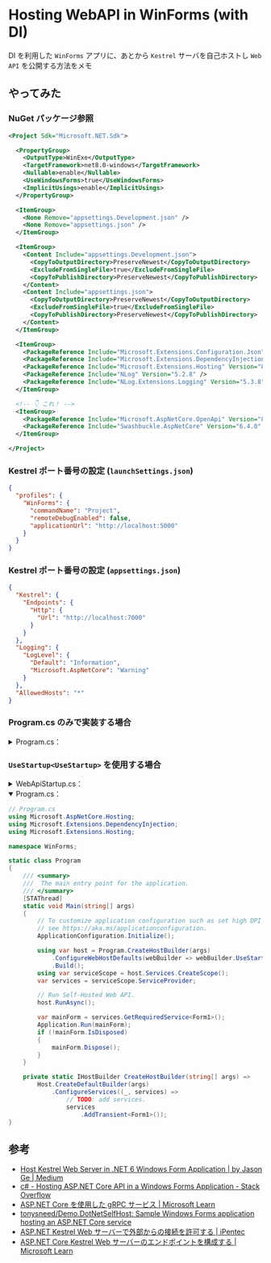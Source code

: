 # Hosting WebAPI in WinForms (with DI) 

DI を利用した `WinForms` アプリに、あとから `Kestrel` サーバを自己ホストし `Web API` を公開する方法をメモ

## やってみた

### NuGet パッケージ参照

```xml
<Project Sdk="Microsoft.NET.Sdk">

  <PropertyGroup>
    <OutputType>WinExe</OutputType>
    <TargetFramework>net8.0-windows</TargetFramework>
    <Nullable>enable</Nullable>
    <UseWindowsForms>true</UseWindowsForms>
    <ImplicitUsings>enable</ImplicitUsings>
  </PropertyGroup>

  <ItemGroup>
    <None Remove="appsettings.Development.json" />
    <None Remove="appsettings.json" />
  </ItemGroup>

  <ItemGroup>
    <Content Include="appsettings.Development.json">
      <CopyToOutputDirectory>PreserveNewest</CopyToOutputDirectory>
      <ExcludeFromSingleFile>true</ExcludeFromSingleFile>
      <CopyToPublishDirectory>PreserveNewest</CopyToPublishDirectory>
    </Content>
    <Content Include="appsettings.json">
      <CopyToOutputDirectory>PreserveNewest</CopyToOutputDirectory>
      <ExcludeFromSingleFile>true</ExcludeFromSingleFile>
      <CopyToPublishDirectory>PreserveNewest</CopyToPublishDirectory>
    </Content>
  </ItemGroup>

  <ItemGroup>
    <PackageReference Include="Microsoft.Extensions.Configuration.Json" Version="8.0.0" />
    <PackageReference Include="Microsoft.Extensions.DependencyInjection" Version="8.0.0" />
    <PackageReference Include="Microsoft.Extensions.Hosting" Version="8.0.0" />
    <PackageReference Include="NLog" Version="5.2.8" />
    <PackageReference Include="NLog.Extensions.Logging" Version="5.3.8" />
  </ItemGroup>

  <!-- 👇 これ！ -->
  <ItemGroup>
    <PackageReference Include="Microsoft.AspNetCore.OpenApi" Version="8.0.1" />
    <PackageReference Include="Swashbuckle.AspNetCore" Version="6.4.0" />
  </ItemGroup>

</Project>
```

### Kestrel ポート番号の設定 (`launchSettings.json`)

```json
{
  "profiles": {
    "WinForms": {
      "commandName": "Project",
      "remoteDebugEnabled": false,
      "applicationUrl": "http://localhost:5000"
    }
  }
}
```

### Kestrel ポート番号の設定 (`appsettings.json`)

```json
{
  "Kestrel": {
    "Endpoints": {
      "Http": {
        "Url": "http://localhost:7000"
      }
    }
  },
  "Logging": {
    "LogLevel": {
      "Default": "Information",
      "Microsoft.AspNetCore": "Warning"
    }
  },
  "AllowedHosts": "*"
}
```

### Program.cs のみで実装する場合

<details><summary>Program.cs：</summary>

```cs
// Program.cs
using System.Reflection;
using Microsoft.AspNetCore.Builder;
using Microsoft.AspNetCore.Hosting;
using Microsoft.Extensions.DependencyInjection;
using Microsoft.Extensions.Hosting;

namespace WinForms;

static class Program
{
    /// <summary>
    ///  The main entry point for the application.
    /// </summary>
    [STAThread]
    static void Main(string[] args)
    {
        // To customize application configuration such as set high DPI settings or default font,
        // see https://aka.ms/applicationconfiguration.
        ApplicationConfiguration.Initialize();

        using var host = Program.CreateHostBuilder(args)
            .UseWebApi() // 👈 これ！
            .Build();
        using var serviceScope = host.Services.CreateScope();
        var services = serviceScope.ServiceProvider;

        // Run Self-Hosted Web API.
        host.RunAsync();

        var mainForm = services.GetRequiredService<Form1>();
        Application.Run(mainForm);
        if (!mainForm.IsDisposed)
        {
            mainForm.Dispose();
        }
    }

    private static IHostBuilder CreateHostBuilder(string[] args) =>
        Host.CreateDefaultBuilder(args)
            .ConfigureServices((_, services) =>
                // TODO: add services.
                services
                    .AddTransient<Form1>());

    private static IHostBuilder UseWebApi(this IHostBuilder builder)
    {
        builder.ConfigureWebHostDefaults(
            webBuilder =>
            {
                webBuilder
                    .UseKestrel()
                    .ConfigureServices(
                        services =>
                        {
                            // Add services to the container.
                            services.AddControllers();
                            // Learn more about configuring Swagger/OpenAPI at https://aka.ms/aspnetcore/swashbuckle
                            services.AddEndpointsApiExplorer();
                            //services.AddSwaggerGen();
                            services.AddSwaggerGen(
                                options =>
                                {
                                    var assembly = Assembly.GetExecutingAssembly();
                                    var assemblyName = assembly.GetName();
                                    options.SwaggerDoc(
                                        "v1",
                                        new()
                                        {
                                            Version = $"v{assemblyName.Version}",
                                            Title = $"{assemblyName.Name}",
                                        });
                                    var xmlDocumentFilePath = Path.Combine(
                                        new Uri(Path.GetDirectoryName(assembly.Location) ?? string.Empty).AbsolutePath,
                                        $"{assemblyName.Name}.xml");
                                    if (File.Exists(xmlDocumentFilePath))
                                    {
                                        options.IncludeXmlComments(xmlDocumentFilePath);
                                    }
                                });
                        })
                    .Configure(
                        (hostContext, app) =>
                        {
                            if (hostContext.HostingEnvironment.IsDevelopment())
                            {
                                app.UseDeveloperExceptionPage();
                            }
                            
                            // Configure the HTTP request pipeline.
                            app.UseRouting();
                            app.UseAuthorization();
                            app.UseEndpoints(endpoints => { endpoints.MapControllers(); });

                            app.UseSwagger();
                            app.UseSwaggerUI();
                        })
                    .ConfigureServices((hostContext, services) =>
                    {
                        // TODO: add services if necessary.
                    });
            });
        return builder;
    }
}
```

</details>

### `UseStartup<UseStartup>` を使用する場合

<details><summary>WebApiStartup.cs：</summary>

```cs
// WebApiStartup.cs
using System.Reflection;
using Microsoft.AspNetCore.Builder;
using Microsoft.AspNetCore.Hosting;
using Microsoft.Extensions.DependencyInjection;
using Microsoft.Extensions.Hosting;

namespace WinForms;

public class WebApiStartup
{
    public void ConfigureServices(IServiceCollection services)
    {
        // Add services to the container.
        services.AddControllers();
        // Learn more about configuring Swagger/OpenAPI at https://aka.ms/aspnetcore/swashbuckle
        services.AddEndpointsApiExplorer();
        services.AddSwaggerGen(
            options =>
            {
                var assembly = Assembly.GetExecutingAssembly();
                var assemblyName = assembly.GetName();
                options.SwaggerDoc(
                    "v1",
                    new()
                    {
                        Version = $"v{assemblyName.Version}",
                        Title = $"{assemblyName.Name}",
                    });
                var xmlDocumentFilePath = Path.Combine(
                    new Uri(Path.GetDirectoryName(assembly.Location) ?? string.Empty).AbsolutePath,
                    $"{assemblyName.Name}.xml");
                if (File.Exists(xmlDocumentFilePath))
                {
                    options.IncludeXmlComments(xmlDocumentFilePath);
                }
            });
    }

    public void Configure(IApplicationBuilder app, IWebHostEnvironment env)
    {
        if (env.IsDevelopment())
        {
            app.UseDeveloperExceptionPage();
        }

        // Configure the HTTP request pipeline.
        app.UseRouting();
        app.UseAuthorization();
        app.UseEndpoints(endpoints => { endpoints.MapControllers(); });

        app.UseSwagger();
        app.UseSwaggerUI();
    }
}
```

</details>

<details open><summary>Program.cs：</summary>

```cs
// Program.cs
using Microsoft.AspNetCore.Hosting;
using Microsoft.Extensions.DependencyInjection;
using Microsoft.Extensions.Hosting;

namespace WinForms;

static class Program
{
    /// <summary>
    ///  The main entry point for the application.
    /// </summary>
    [STAThread]
    static void Main(string[] args)
    {
        // To customize application configuration such as set high DPI settings or default font,
        // see https://aka.ms/applicationconfiguration.
        ApplicationConfiguration.Initialize();

        using var host = Program.CreateHostBuilder(args)
            .ConfigureWebHostDefaults(webBuilder => webBuilder.UseStartup<WebApiStartup>()) // 👈 これ！
            .Build();
        using var serviceScope = host.Services.CreateScope();
        var services = serviceScope.ServiceProvider;

        // Run Self-Hosted Web API.
        host.RunAsync();

        var mainForm = services.GetRequiredService<Form1>();
        Application.Run(mainForm);
        if (!mainForm.IsDisposed)
        {
            mainForm.Dispose();
        }
    }

    private static IHostBuilder CreateHostBuilder(string[] args) =>
        Host.CreateDefaultBuilder(args)
            .ConfigureServices((_, services) =>
                // TODO: add services.
                services
                    .AddTransient<Form1>());
}
```

</details>

## 参考
* [Host Kestrel Web Server in \.NET 6 Windows Form Application \| by Jason Ge \| Medium](https://jason-ge.medium.com/host-kestrel-web-server-in-net-6-windows-form-application-8b0fd70b4288)
* [c\# \- Hosting ASP\.NET Core API in a Windows Forms Application \- Stack Overflow](https://stackoverflow.com/questions/60033762/hosting-asp-net-core-api-in-a-windows-forms-application/60046440#60046440)
* [ASP\.NET Core を使用した gRPC サービス \| Microsoft Learn](https://learn.microsoft.com/ja-jp/aspnet/core/grpc/aspnetcore?view=aspnetcore-8.0&tabs=visual-studio#host-grpc-in-non-aspnet-core-projects)
* [tonysneed/Demo\.DotNetSelfHost: Sample Windows Forms application hosting an ASP\.NET Core service](https://github.com/tonysneed/Demo.DotNetSelfHost)
* [ASP\.NET Kestrel Web サーバーで外部からの接続を許可する \| iPentec](https://www.ipentec.com/document/csharp-asp-net-core-allow-external-connections-in-kestrel-web-server)
* [ASP\.NET Core Kestrel Web サーバーのエンドポイントを構成する \| Microsoft Learn](https://learn.microsoft.com/ja-jp/aspnet/core/fundamentals/servers/kestrel/endpoints?view=aspnetcore-8.0#configure-https-in-appsettingsjson)
